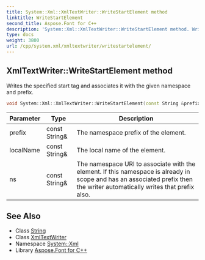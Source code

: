 ```yaml
---
title: System::Xml::XmlTextWriter::WriteStartElement method
linktitle: WriteStartElement
second_title: Aspose.Font for C++
description: 'System::Xml::XmlTextWriter::WriteStartElement method. Writes the specified start tag and associates it with the given namespace and prefix in C++.'
type: docs
weight: 3800
url: /cpp/system.xml/xmltextwriter/writestartelement/
---
```

## XmlTextWriter::WriteStartElement method


Writes the specified start tag and associates it with the given namespace and prefix.

```cpp
void System::Xml::XmlTextWriter::WriteStartElement(const String &prefix, const String &localName, const String &ns) override
```


| Parameter | Type | Description |
| --- | --- | --- |
| prefix | const String\& | The namespace prefix of the element. |
| localName | const String\& | The local name of the element. |
| ns | const String\& | The namespace URI to associate with the element. If this namespace is already in scope and has an associated prefix then the writer automatically writes that prefix also. |

## See Also

* Class [String](../../../system/string/)
* Class [XmlTextWriter](../)
* Namespace [System::Xml](../../)
* Library [Aspose.Font for C++](../../../)
